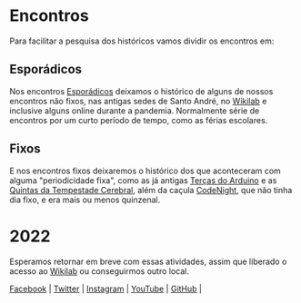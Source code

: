 # Encontros
Para facilitar a pesquisa dos históricos vamos dividir os encontros em:

## Esporádicos
Nos encontros [Esporádicos](esporadicos) deixamos o histórico de alguns de nossos encontros não fixos, nas antigas sedes de Santo André, no [Wikilab](https://www.facebook.com/wikilab.abc/) e inclusive alguns online durante a pandemia. Normalmente série de encontros por um curto período de tempo, como as férias escolares.
## Fixos
E nos encontros fixos deixaremos o histórico dos que aconteceram com alguma "periodicidade fixa", como as já antigas [Terças do Arduino](terarduino) e as [Quintas da Tempestade Cerebral](quitemp), além da caçula [CodeNight](codenight), que não tinha dia fixo, e era mais ou menos quinzenal.
# 2022
Esperamos retornar em breve com essas atividades, assim que liberado o acesso ao [Wikilab](https://www.facebook.com/wikilab.abc/) ou conseguirmos outro local.


[Facebook](https://www.facebook.com/abcmakerspace)  |
[Twitter](https://twitter.com/abcmakerspace)  |
[Instagram](https://www.instagram.com/abcmakerspace/)  |
[YouTube](https://www.youtube.com/channel/UC-llGrye7YYeCX0gTKFbILQ)  |
[GitHub](https://github.com/ABCMakerspace)  |
